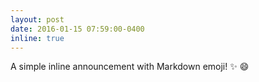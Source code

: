 ```yaml
---
layout: post
date: 2016-01-15 07:59:00-0400
inline: true
---
```


A simple inline announcement with Markdown emoji! :sparkles: :smile: